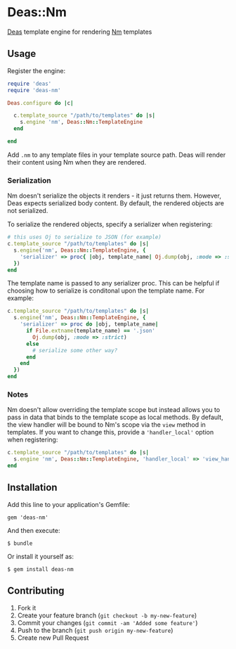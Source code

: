 # Deas::Nm

[Deas](https://github.com/redding/deas) template engine for rendering [Nm](https://github.com/redding/nm) templates

## Usage

Register the engine:

```ruby
require 'deas'
require 'deas-nm'

Deas.configure do |c|

  c.template_source "/path/to/templates" do |s|
    s.engine 'nm', Deas::Nm::TemplateEngine
  end

end
```

Add `.nm` to any template files in your template source path.  Deas will render their content using Nm when they are rendered.

### Serialization

Nm doesn't serialize the objects it renders - it just returns them.  However, Deas expects serialized body content.  By default, the rendered objects are not serialized.

To serialize the rendered objects, specify a serializer when registering:

```ruby
# this uses Oj to serialize to JSON (for example)
c.template_source "/path/to/templates" do |s|
  s.engine('nm', Deas::Nm::TemplateEngine, {
    'serializer' => proc{ |obj, template_name| Oj.dump(obj, :mode => :strict) }
  })
end
```

The template name is passed to any serializer proc.  This can be helpful if choosing how to serialize is conditonal upon the template name.  For example:

```ruby
c.template_source "/path/to/templates" do |s|
  s.engine('nm', Deas::Nm::TemplateEngine, {
    'serializer' => proc do |obj, template_name|
      if File.extname(template_name) == '.json'
        Oj.dump(obj, :mode => :strict)
      else
        # serialize some other way?
      end
    end
  })
end
```

### Notes

Nm doesn't allow overriding the template scope but instead allows you to pass in data that binds to the template scope as local methods.  By default, the view handler will be bound to Nm's scope via the `view` method in templates.  If you want to change this, provide a `'handler_local'` option when registering:

```ruby
c.template_source "/path/to/templates" do |s|
  s.engine 'nm', Deas::Nm::TemplateEngine, 'handler_local' => 'view_handler'
end
```

## Installation

Add this line to your application's Gemfile:

    gem 'deas-nm'

And then execute:

    $ bundle

Or install it yourself as:

    $ gem install deas-nm

## Contributing

1. Fork it
2. Create your feature branch (`git checkout -b my-new-feature`)
3. Commit your changes (`git commit -am 'Added some feature'`)
4. Push to the branch (`git push origin my-new-feature`)
5. Create new Pull Request
